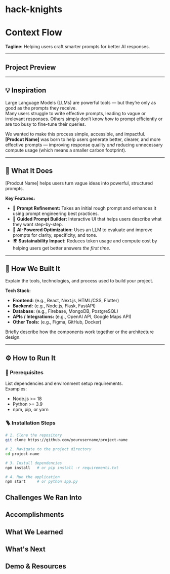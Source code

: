 # hack-knights


# Context Flow

**Tagline:** Helping users craft smarter prompts for better AI responses.

---

## Project Preview

---

## 💡 Inspiration
Large Language Models (LLMs) are powerful tools — but they’re only as good as the prompts they receive.  
Many users struggle to write effective prompts, leading to vague or irrelevant responses. Others simply don’t know *how* to prompt efficiently or are too busy to fine-tune their queries.

We wanted to make this process simple, accessible, and impactful.  
**[Prodcut Name]** was born to help users generate better, clearer, and more effective prompts — improving response quality *and* reducing unnecessary compute usage (which means a smaller carbon footprint).

---

## 🚀 What It Does
[Prodcut Name] helps users turn vague ideas into powerful, structured prompts.  

**Key Features:**
- 🧠 **Prompt Refinement:** Takes an initial rough prompt and enhances it using prompt engineering best practices.  
- 💬 **Guided Prompt Builder:** Interactive UI that helps users describe what they want step-by-step.  
- 🎯 **AI-Powered Optimization:** Uses an LLM to evaluate and improve prompts for clarity, specificity, and tone.  
- 🌍 **Sustainability Impact:** Reduces token usage and compute cost by helping users get better answers *the first time*.  

---

## 🧠 How We Built It
Explain the tools, technologies, and process used to build your project.

**Tech Stack:**
- **Frontend:** (e.g., React, Next.js, HTML/CSS, Flutter)
- **Backend:** (e.g., Node.js, Flask, FastAPI)
- **Database:** (e.g., Firebase, MongoDB, PostgreSQL)
- **APIs / Integrations:** (e.g., OpenAI API, Google Maps API)
- **Other Tools:** (e.g., Figma, GitHub, Docker)

Briefly describe how the components work together or the architecture design.

---

## ⚙️ How to Run It

### 🧩 Prerequisites
List dependencies and environment setup requirements.  
Examples:
- Node.js >= 18  
- Python >= 3.9  
- npm, pip, or yarn  

### 🪜 Installation Steps
```bash
# 1. Clone the repository
git clone https://github.com/yourusername/project-name

# 2. Navigate to the project directory
cd project-name

# 3. Install dependencies
npm install   # or pip install -r requirements.txt

# 4. Run the application
npm start     # or python app.py

```

## Challenges We Ran Into

## Accomplishments

## What We Learned

## What's Next

## Demo & Resources